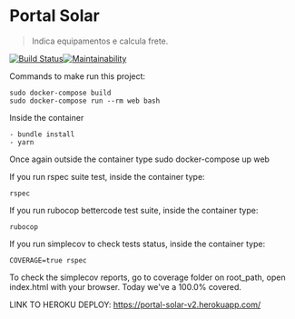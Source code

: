 # Portal Solar
> Indica equipamentos e calcula frete.

[![Build Status](https://travis-ci.com/kaioramos/portal-solar.svg?branch=master)](https://travis-ci.com/kaioramos/portal-solar)[![Maintainability](https://api.codeclimate.com/v1/badges/7120af2306b15e9ccd9d/maintainability)](https://codeclimate.com/github/kaioramos/portal-solar/maintainability)

Commands to make run this project:
```
sudo docker-compose build
sudo docker-compose run --rm web bash
```

Inside the container
```
- bundle install
- yarn
```

Once again outside the container type
sudo docker-compose up web

If you run rspec suite test, inside the container type:
```
rspec
```

If you run rubocop bettercode test suite, inside the container type:
```
rubocop
```

If you run simplecov to check tests status, inside the container type:
```
COVERAGE=true rspec
```

To check the simplecov reports, go to coverage folder on root_path, open index.html with your browser. Today we've a 100.0% covered. 

LINK TO HEROKU DEPLOY: https://portal-solar-v2.herokuapp.com/
